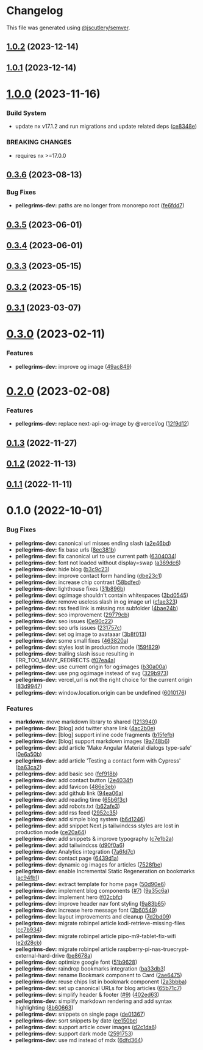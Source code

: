 # Changelog

This file was generated using [@jscutlery/semver](https://github.com/jscutlery/semver).

## [1.0.2](https://github.com/robinpellegrims/pellegrims/compare/pellegrims-dev-1.0.1...pellegrims-dev-1.0.2) (2023-12-14)

## [1.0.1](https://github.com/robinpellegrims/pellegrims/compare/pellegrims-dev-1.0.0...pellegrims-dev-1.0.1) (2023-12-14)

# [1.0.0](https://github.com/robinpellegrims/pellegrims/compare/pellegrims-dev-0.3.6...pellegrims-dev-1.0.0) (2023-11-16)

### Build System

- update nx v17.1.2 and run migrations and update related deps ([ce8348e](https://github.com/robinpellegrims/pellegrims/commit/ce8348ea890c8224338cec3a514b8ecd87cb13d3))

### BREAKING CHANGES

- requires nx >=17.0.0

## [0.3.6](https://github.com/robinpellegrims/pellegrims/compare/pellegrims-dev-0.3.5...pellegrims-dev-0.3.6) (2023-08-13)

### Bug Fixes

- **pellegrims-dev:** paths are no longer from monorepo root ([fe6fdd7](https://github.com/robinpellegrims/pellegrims/commit/fe6fdd72e9d74c524d5fb6e4b795769fba9603cc))

## [0.3.5](https://github.com/robinpellegrims/pellegrims/compare/pellegrims-dev-0.3.4...pellegrims-dev-0.3.5) (2023-06-01)

## [0.3.4](https://github.com/robinpellegrims/pellegrims/compare/pellegrims-dev-0.3.3...pellegrims-dev-0.3.4) (2023-06-01)

## [0.3.3](https://github.com/robinpellegrims/pellegrims/compare/pellegrims-dev-0.3.2...pellegrims-dev-0.3.3) (2023-05-15)

## [0.3.2](https://github.com/robinpellegrims/pellegrims/compare/pellegrims-dev-0.3.1...pellegrims-dev-0.3.2) (2023-05-15)

## [0.3.1](https://github.com/robinpellegrims/pellegrims/compare/pellegrims-dev-0.3.0...pellegrims-dev-0.3.1) (2023-03-07)

# [0.3.0](https://github.com/robinpellegrims/pellegrims/compare/pellegrims-dev-0.2.0...pellegrims-dev-0.3.0) (2023-02-11)

### Features

- **pellegrims-dev:** improve og image ([49ac849](https://github.com/robinpellegrims/pellegrims/commit/49ac849065de7e350b24e0fdd046bea29fce8b27))

# [0.2.0](https://github.com/robinpellegrims/pellegrims/compare/pellegrims-dev-0.1.3...pellegrims-dev-0.2.0) (2023-02-08)

### Features

- **pellegrims-dev:** replace next-api-og-image by @vercel/og ([12f9d12](https://github.com/robinpellegrims/pellegrims/commit/12f9d125adf19b972681020b9f66dcaf3812675a))

## [0.1.3](https://github.com/robinpellegrims/pellegrims/compare/pellegrims-dev-0.1.2...pellegrims-dev-0.1.3) (2022-11-27)

## [0.1.2](https://github.com/robinpellegrims/pellegrims/compare/pellegrims-dev-0.1.1...pellegrims-dev-0.1.2) (2022-11-13)

## [0.1.1](https://github.com/robinpellegrims/pellegrims/compare/pellegrims-dev-0.1.0...pellegrims-dev-0.1.1) (2022-11-11)

# 0.1.0 (2022-10-01)

### Bug Fixes

- **pellegrims-dev:** canonical url misses ending slash ([a2e46bd](https://github.com/robinpellegrims/pellegrims/commit/a2e46bdf02bd23dd9907510c21d452741aa2a20b))
- **pellegrims-dev:** fix base urls ([8ec381b](https://github.com/robinpellegrims/pellegrims/commit/8ec381b5ae381bcb3280e0ed6b13d9053a7203ee))
- **pellegrims-dev:** fix canonical url to use current path ([6304034](https://github.com/robinpellegrims/pellegrims/commit/6304034fae12800147ce62da8e982697393f643a))
- **pellegrims-dev:** font not loaded without display=swap ([a369dc6](https://github.com/robinpellegrims/pellegrims/commit/a369dc6d994efe721e9437ef988cb3742e53836a))
- **pellegrims-dev:** hide blog ([b3c9c23](https://github.com/robinpellegrims/pellegrims/commit/b3c9c23c49adb4ef3b35036dd852d3b728fb7d89))
- **pellegrims-dev:** improve contact form handling ([dbe23c1](https://github.com/robinpellegrims/pellegrims/commit/dbe23c1757dc32ca305394922042790591f51d53))
- **pellegrims-dev:** increase chip contrast ([58bdfed](https://github.com/robinpellegrims/pellegrims/commit/58bdfed17fb7b4b687460f76142eed50890c436c))
- **pellegrims-dev:** lighthouse fixes ([31b896b](https://github.com/robinpellegrims/pellegrims/commit/31b896bf2b64db36db502a2caabbe510f2e9c44e))
- **pellegrims-dev:** og:image shouldn't contain whitespaces ([3bd0545](https://github.com/robinpellegrims/pellegrims/commit/3bd054577ae8c0e1a3d72e7934f02bcd93e2c607))
- **pellegrims-dev:** remove useless slash in og image url ([c1ae323](https://github.com/robinpellegrims/pellegrims/commit/c1ae323b13bc8f3ea4396c61f8b90c0aed95a992))
- **pellegrims-dev:** rss feed link is missing rss subfolder ([4bae24b](https://github.com/robinpellegrims/pellegrims/commit/4bae24b4c1e9f80f2c3d3215787bc85ff09a19d8))
- **pellegrims-dev:** seo improvement ([29779cb](https://github.com/robinpellegrims/pellegrims/commit/29779cb6b117185d807a0e70628838186f2579c4))
- **pellegrims-dev:** seo issues ([0e90c22](https://github.com/robinpellegrims/pellegrims/commit/0e90c2202132d2c01a174646ab8ffbc9ae61ab82))
- **pellegrims-dev:** seo urls issues ([231757c](https://github.com/robinpellegrims/pellegrims/commit/231757cef1781bd78d082121b82faec0286597e5))
- **pellegrims-dev:** set og image to avataaar ([3b8f013](https://github.com/robinpellegrims/pellegrims/commit/3b8f0139b4d131cac2cde844a0b74e8e5ae712bf))
- **pellegrims-dev:** some small fixes ([463820a](https://github.com/robinpellegrims/pellegrims/commit/463820acf1c6bdcc32df62d3aba995e1192a4796))
- **pellegrims-dev:** styles lost in production mode ([159f829](https://github.com/robinpellegrims/pellegrims/commit/159f829b8199901de37c5e7fb74ebad15de6815f))
- **pellegrims-dev:** trailing slash issue resulting in ERR_TOO_MANY_REDIRECTS ([f07ea4a](https://github.com/robinpellegrims/pellegrims/commit/f07ea4a0c4164fc4ba57f210dbc4e9c89edaa129))
- **pellegrims-dev:** use current origin for og:images ([b30a00a](https://github.com/robinpellegrims/pellegrims/commit/b30a00a59560a566b825cef1bc4196af28a45fc1))
- **pellegrims-dev:** use png og:image instead of svg ([329b973](https://github.com/robinpellegrims/pellegrims/commit/329b973bbeba13eca461db45ad7c4f4d7435d982))
- **pellegrims-dev:** vercel_url is not the right choice for the current origin ([83d9947](https://github.com/robinpellegrims/pellegrims/commit/83d99471db0066419844736ec56557bbaeb8d459))
- **pellegrims-dev:** window.location.origin can be undefined ([6010176](https://github.com/robinpellegrims/pellegrims/commit/6010176b5852e9a559f36f3cd0fb78b22aef321b))

### Features

- **markdown:** move markdown library to shared ([1213940](https://github.com/robinpellegrims/pellegrims/commit/1213940aac87511ea7c9a65fec8de26303140231))
- **pellegrims-dev:** [blog] add twitter share link ([4ac2b0e](https://github.com/robinpellegrims/pellegrims/commit/4ac2b0ebcf2000b0b969d5bbdabc9a8e97cf8c98))
- **pellegrims-dev:** [blog] support inline code fragments ([b15fefb](https://github.com/robinpellegrims/pellegrims/commit/b15fefbe72331198510c2749e1c1bf8d28743878))
- **pellegrims-dev:** [blog] support markdown images ([9a748b6](https://github.com/robinpellegrims/pellegrims/commit/9a748b64e2b9a48d92767014c5ce7a4dc02f81d1))
- **pellegrims-dev:** add article 'Make Angular Material dialogs type-safe' ([0e6a50b](https://github.com/robinpellegrims/pellegrims/commit/0e6a50bc6d39e848aba79fac80119716713c759c))
- **pellegrims-dev:** add article 'Testing a contact form with Cypress' ([ba63ca2](https://github.com/robinpellegrims/pellegrims/commit/ba63ca2b0db6d2ebd9d8dfc55dcccddd18b94e0c))
- **pellegrims-dev:** add basic seo ([fef918b](https://github.com/robinpellegrims/pellegrims/commit/fef918ba92bebdd5fe3ec78bff75f63b3106041d))
- **pellegrims-dev:** add contact button ([2e4034f](https://github.com/robinpellegrims/pellegrims/commit/2e4034ff25a3c4e0696aa64c2cc2cadcc3fb4fb6))
- **pellegrims-dev:** add favicon ([486e3eb](https://github.com/robinpellegrims/pellegrims/commit/486e3eb7fb2719fa53c8dc401bd903fa027c4320))
- **pellegrims-dev:** add github link ([94ea06a](https://github.com/robinpellegrims/pellegrims/commit/94ea06a83e15224eb09e27902168ab9ab16e6117))
- **pellegrims-dev:** add reading time ([65b6f3c](https://github.com/robinpellegrims/pellegrims/commit/65b6f3cdfa4d61a270e11d06eced3cf2b46c4165))
- **pellegrims-dev:** add robots.txt ([b62afe3](https://github.com/robinpellegrims/pellegrims/commit/b62afe39d80ffe694aa7d972fae2f0275e5dfa25))
- **pellegrims-dev:** add rss feed ([2952c35](https://github.com/robinpellegrims/pellegrims/commit/2952c35a4cb176edfb98ba57a5029633500273f4))
- **pellegrims-dev:** add simple blog system ([b6d1246](https://github.com/robinpellegrims/pellegrims/commit/b6d1246a4687c49eb3b9549eb7652c77b188c881))
- **pellegrims-dev:** add snippet Next.js tailwindcss styles are lost in production mode ([ce20a64](https://github.com/robinpellegrims/pellegrims/commit/ce20a64b1695175bb7ea0ac1053d44a7dcbcb12f))
- **pellegrims-dev:** add snippets & improve typography ([c7e1b2a](https://github.com/robinpellegrims/pellegrims/commit/c7e1b2aad10f0e21ea5a5d1339834a18863022b5))
- **pellegrims-dev:** add tailwindcss ([d90f0a6](https://github.com/robinpellegrims/pellegrims/commit/d90f0a62155931ed3041931688742d414fbc9816))
- **pellegrims-dev:** Analytics integration ([7a6fd7c](https://github.com/robinpellegrims/pellegrims/commit/7a6fd7c4035b16a81a9be0126cec29c1f45c6ec1))
- **pellegrims-dev:** contact page ([6439d1a](https://github.com/robinpellegrims/pellegrims/commit/6439d1aedd63163666198b50f1702aa1b0ec5f04))
- **pellegrims-dev:** dynamic og images for articles ([7528fbe](https://github.com/robinpellegrims/pellegrims/commit/7528fbe964fc92b0f04f0be120a73168cc9a8748))
- **pellegrims-dev:** enable Incremental Static Regeneration on bookmarks ([ac94fb1](https://github.com/robinpellegrims/pellegrims/commit/ac94fb17c51815ac909897003efbe8093490c8ce))
- **pellegrims-dev:** extract template for home page ([50d90e6](https://github.com/robinpellegrims/pellegrims/commit/50d90e69f9f29e6975f7cbdbb4cea270a48d3bf3))
- **pellegrims-dev:** implement blog components ([#7](https://github.com/robinpellegrims/pellegrims/issues/7)) ([9a35c6a](https://github.com/robinpellegrims/pellegrims/commit/9a35c6a880556f38e8eb190f60887197c9614907))
- **pellegrims-dev:** implement hero ([f02cbfc](https://github.com/robinpellegrims/pellegrims/commit/f02cbfc9582a3ff70884192d7eae6abb4ab9caa0))
- **pellegrims-dev:** improve header nav font styling ([9a83b65](https://github.com/robinpellegrims/pellegrims/commit/9a83b65e2fc8fd4f1a4be712f1abda0fbedec2ec))
- **pellegrims-dev:** increase hero message font ([3b60549](https://github.com/robinpellegrims/pellegrims/commit/3b605491378ff7a84e69ed0cdc5cff3ebb9bf357))
- **pellegrims-dev:** layout improvements and cleanup ([7d2bd09](https://github.com/robinpellegrims/pellegrims/commit/7d2bd09ace9553a3decb3af388ba12b8ee80c3be))
- **pellegrims-dev:** migrate robinpel article kodi-retrieve-missing-files ([cc7b934](https://github.com/robinpellegrims/pellegrims/commit/cc7b93416a4e090b2f5a75a9fcc9abe5d1563acf))
- **pellegrims-dev:** migrate robinpel article pipo-m9-tablet-fix-wifi ([e2d28cb](https://github.com/robinpellegrims/pellegrims/commit/e2d28cb69d3588607792403e65359cb611e5c98b))
- **pellegrims-dev:** migrate robinpel article raspberry-pi-nas-truecrypt-external-hard-drive ([be8678a](https://github.com/robinpellegrims/pellegrims/commit/be8678a03f04595d1ef0d3f0b40445d8884380a8))
- **pellegrims-dev:** optimize google font ([51b9628](https://github.com/robinpellegrims/pellegrims/commit/51b9628d61164f98692142d4e88b51b451ccadf9))
- **pellegrims-dev:** raindrop bookmarks integration ([ba33db3](https://github.com/robinpellegrims/pellegrims/commit/ba33db3ef69500968ad0a4bd8b8907dfe3d80a64))
- **pellegrims-dev:** rename Bookmark component to Card ([2ae6475](https://github.com/robinpellegrims/pellegrims/commit/2ae64754363b836c6cf21c10ae10b4afcc3c7301))
- **pellegrims-dev:** reuse chips list in bookmark component ([2a3bbba](https://github.com/robinpellegrims/pellegrims/commit/2a3bbbaf9435e80be38693ce01e3a4bee8f5a4cd))
- **pellegrims-dev:** set up canonical URLs for blog articles ([65b71c7](https://github.com/robinpellegrims/pellegrims/commit/65b71c74270d6e29a3b4a5fc9f5fdbf5ffcfe350))
- **pellegrims-dev:** simplify header & footer ([#9](https://github.com/robinpellegrims/pellegrims/issues/9)) ([402ed63](https://github.com/robinpellegrims/pellegrims/commit/402ed63fffcd0554d32eb4ae31c190d715c2d90e))
- **pellegrims-dev:** simplify markdown rendering and add syntax highlighting ([8b60663](https://github.com/robinpellegrims/pellegrims/commit/8b6066304f3020ced54bf9648ced2fcc613c1d06))
- **pellegrims-dev:** snippets on single page ([de01367](https://github.com/robinpellegrims/pellegrims/commit/de01367064756723218c0b681f72b82305d04e5d))
- **pellegrims-dev:** sort snippets by date ([ee150be](https://github.com/robinpellegrims/pellegrims/commit/ee150beca3b79956fdfceda33481dd3c92fcf2ff))
- **pellegrims-dev:** support article cover images ([d2c1da6](https://github.com/robinpellegrims/pellegrims/commit/d2c1da6d6501f8708ecb9b6770d24986fd651a09))
- **pellegrims-dev:** support dark mode ([2591753](https://github.com/robinpellegrims/pellegrims/commit/2591753cdd82a0aa18f02937d33945d1f6dfa5e8))
- **pellegrims-dev:** use md instead of mdx ([6dfd364](https://github.com/robinpellegrims/pellegrims/commit/6dfd364a7e0b2b1a1227bce7db91a05cd6e2d88e))

